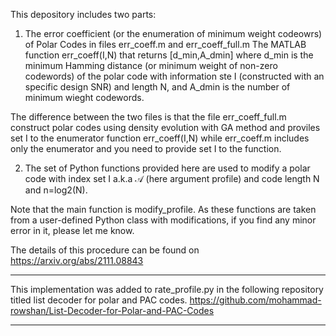 This depository includes two parts:

1) The error coefficient (or the enumeration of minimum weight codeowrs) of Polar Codes in files err_coeff.m and err_coeff_full.m
   The MATLAB function err_coeff(I,N) that returns [d_min,A_dmin] where d_min is the minimum Hamming distance (or minimum weight of non-zero codewords) of the polar code with information ste I (constructed with an specific design SNR) and length N, and A_dmin is the number of minimum wieght codewords.
   
The difference between the two files is that the file err_coeff_full.m construct polar codes using density evolution with GA method and proviles set I to the enumerator function err_coeff(I,N) while err_coeff.m includes only the enumerator and you need to provide set I to the function.

2) The set of Python functions provided here are used to modify a polar code with index set I a.k.a $\mathcal{A}$ (here argument profile) and code length N and n=log2(N). 

Note that the main function is modify_profile. As these functions are taken from a user-defined Python class with modifications, if you find any minor error in it, please let me know.

The details of this procedure can be found on https://arxiv.org/abs/2111.08843

****** 
This implementation was added to rate_profile.py in the following repository titled list decoder for polar and PAC codes.
https://github.com/mohammad-rowshan/List-Decoder-for-Polar-and-PAC-Codes
******
